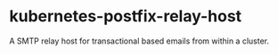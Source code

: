 # kubernetes-postfix-relay-host
A SMTP relay host for transactional based emails from within a cluster. 

